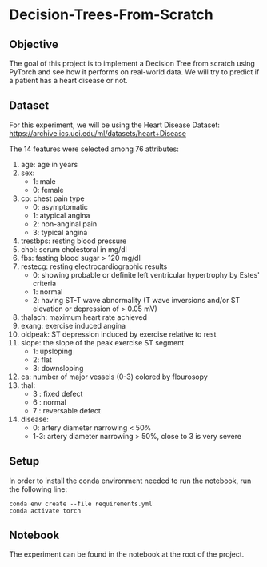 # Decision-Trees-From-Scratch

## Objective
The goal of this project is to implement a Decision Tree from scratch using PyTorch and see how it performs on real-world data.
We will try to predict if a patient has a heart disease or not.

## Dataset
For this experiment, we will be using the Heart Disease Dataset:
https://archive.ics.uci.edu/ml/datasets/heart+Disease

The 14 features were selected among 76 attributes: 
1. age: age in years
2. sex:
    - 1: male
    - 0: female
3. cp: chest pain type
    - 0: asymptomatic
    - 1: atypical angina
    - 2: non-anginal pain
    - 3: typical angina
4. trestbps: resting blood pressure
5. chol: serum cholestoral in mg/dl
6. fbs: fasting blood sugar > 120 mg/dl
7. restecg: resting electrocardiographic results
    - 0: showing probable or definite left ventricular hypertrophy by Estes' criteria
    - 1: normal
    - 2: having ST-T wave abnormality (T wave inversions and/or ST elevation or depression of > 0.05 mV)
8. thalach: maximum heart rate achieved
9. exang: exercise induced angina 
10. oldpeak: ST depression induced by exercise relative to rest
11. slope: the slope of the peak exercise ST segment
    - 1: upsloping
    - 2: flat
    - 3: downsloping
12. ca: number of major vessels (0-3) colored by flourosopy
13. thal:
    - 3 : fixed defect
    - 6 : normal
    - 7 : reversable defect
14. disease:
    - 0: artery diameter narrowing < 50%
    - 1-3: artery diameter narrowing > 50%, close to 3 is very severe

## Setup
In order to install the conda environment needed to run the notebook, run the following line:
```console
conda env create --file requirements.yml
conda activate torch
```

## Notebook
The experiment can be found in the notebook at the root of the project.
